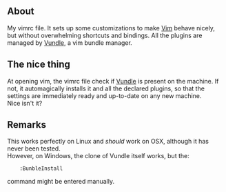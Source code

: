 ## About
My vimrc file.
It sets up some customizations to make [Vim] behave nicely,
but without overwhelming shortcuts and bindings.
All the plugins are managed by [Vundle], a vim bundle manager.

## The nice thing
At opening vim, the vimrc file check if [Vundle] is present on the machine.
If not, it automagically installs it and all the declared plugins, so
that the settings are immediately ready and up-to-date on any new machine.<br>
Nice isn't it?

## Remarks
This works perfectly on Linux and _should_ work on OSX, although it has never been tested.<br>
However, on Windows, the clone of Vundle itself works, but the:

```VimL
    :BunbleInstall
```

command might be entered manually.

[Vim]:http://vim.org
[Vundle]:http://github.com/gmarik/vundle

